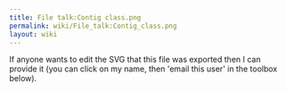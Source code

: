 ```yaml
---
title: File talk:Contig class.png
permalink: wiki/File_talk:Contig_class.png
layout: wiki
---
```


If anyone wants to edit the SVG that this file was exported then I can
provide it (you can click on my name, then 'email this user' in the
toolbox below).
